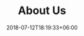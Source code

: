 ---
title: "About Us"
date: 2018-07-12T18:19:33+06:00
heading : "We're the WWU Association for Gender Inclusion in Computing."
mission : "Our mission is to support gender-related diversity in computer science. We strive to build an empowering environment for all people who are a minority in computer science due to their gender and/or gender presentation (women, non-binary people, gender non-conforming people, etc.) via opportunities for community, professional development, and leadership."
expertise_title: "Our activities include"
expertise_sectors: ["Weekly Club Meetings", "Company Tours", "Game Nights", "Tech Talks", "Professional Development Panels", "Hackathons"]
---